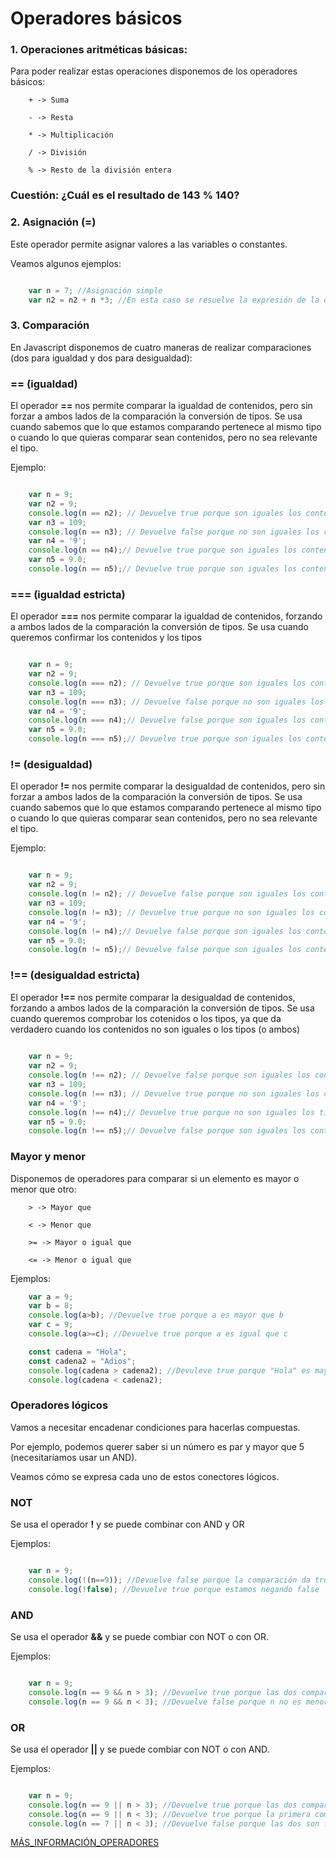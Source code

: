 # Operadores básicos 

### 1. Operaciones aritméticas básicas: 
Para poder realizar estas operaciones disponemos de los operadores básicos: 

```
    + -> Suma
```

```
    - -> Resta
```

```
    * -> Multiplicación 
```

```
    / -> División
```

```
    % -> Resto de la división entera
```


### Cuestión: ¿Cuál es el resultado de 143 % 140?

### 2. Asignación (=)
Este operador permite asignar valores a las variables o constantes. 

Veamos algunos ejemplos: 

```javascript 

    var n = 7; //Asignación simple
    var n2 = n2 + n *3; //En esta caso se resuelve la expresión de la derecha y cuando hay un resultado se asigna a n2

```

### 3. Comparación 
En Javascript disponemos de cuatro maneras de realizar comparaciones (dos para igualdad y dos para desigualdad): 

### == (igualdad)
El operador **==** nos permite comparar la igualdad de contenidos, pero sin forzar a ambos lados de la comparación la conversión de tipos. Se usa cuando sabemos que lo que estamos comparando pertenece al mismo tipo o cuando lo que quieras comparar sean contenidos, pero no sea relevante el tipo.

Ejemplo: 

```javascript 

    var n = 9;
    var n2 = 9;
    console.log(n == n2); // Devuelve true porque son iguales los contenidos de las variables
    var n3 = 109;
    console.log(n == n3); // Devuelve false porque no son iguales los contenidos de las variables
    var n4 = '9';
    console.log(n == n4);// Devuelve true porque son iguales los contenidos de las variables aunque no los tipos
    var n5 = 9.0;
    console.log(n == n5);// Devuelve true porque son iguales los contenidos de las variables aunque no los tipos

```

### === (igualdad estricta)
El operador **===** nos permite comparar la igualdad de contenidos, forzando a ambos lados de la comparación la conversión de tipos. Se usa cuando queremos confirmar los contenidos y los tipos

```javascript 

    var n = 9;
    var n2 = 9;
    console.log(n === n2); // Devuelve true porque son iguales los contenidos de las variables y los tipos
    var n3 = 109;
    console.log(n === n3); // Devuelve false porque no son iguales los contenidos de las variables
    var n4 = '9';
    console.log(n === n4);// Devuelve false porque son iguales los contenidos de las variables aunque no los tipos
    var n5 = 9.0;
    console.log(n === n5);// Devuelve true porque son iguales los contenidos de las variables y los tipos

```

### != (desigualdad)
El operador **!=** nos permite comparar la desigualdad de contenidos, pero sin forzar a ambos lados de la comparación la conversión de tipos. Se usa cuando sabemos que lo que estamos comparando pertenece al mismo tipo o cuando lo que quieras comparar sean contenidos, pero no sea relevante el tipo.

Ejemplo: 

```javascript 

    var n = 9;
    var n2 = 9;
    console.log(n != n2); // Devuelve false porque son iguales los contenidos de las variables
    var n3 = 109;
    console.log(n != n3); // Devuelve true porque no son iguales los contenidos de las variables
    var n4 = '9';
    console.log(n != n4);// Devuelve false porque son iguales los contenidos de las variables aunque no los tipos
    var n5 = 9.0;
    console.log(n != n5);// Devuelve false porque son iguales los contenidos de las variables aunque no los tipos

```

### !== (desigualdad estricta)
El operador **!==** nos permite comparar la desigualdad de contenidos, forzando a ambos lados de la comparación la conversión de tipos. Se usa cuando queremos comprobar los cotenidos o los tipos, ya que da verdadero cuando los contenidos no son iguales o los tipos (o ambos)

```javascript 
    
    var n = 9;
    var n2 = 9;
    console.log(n !== n2); // Devuelve false porque son iguales los contenidos de las variables y los tipos
    var n3 = 109;
    console.log(n !== n3); // Devuelve true porque no son iguales los contenidos de las variables
    var n4 = '9';
    console.log(n !== n4);// Devuelve true porque no son iguales los tipos de las variables
    var n5 = 9.0;
    console.log(n !== n5);// Devuelve false porque son iguales los contenidos de las variables y los tipos

```
### Mayor y menor
Disponemos de operadores para comparar si un elemento es mayor o menor que otro: 

```
    > -> Mayor que
```

```
    < -> Menor que
```

```
    >= -> Mayor o igual que
```

```
    <= -> Menor o igual que
```


Ejemplos: 
```javascript 
    var a = 9;
    var b = 8;
    console.log(a>b); //Devuelve true porque a es mayor que b
    var c = 9;
    console.log(a>=c); //Devuelve true porque a es igual que c

    const cadena = "Hola";
    const cadena2 = "Adios";
    console.log(cadena > cadena2); //Devuleve true porque "Hola" es mayor alfabéticamente hablando
    console.log(cadena < cadena2);

```

### Operadores lógicos
Vamos a necesitar encadenar condiciones para hacerlas compuestas. 

Por ejemplo, podemos querer saber si un número es par y mayor que 5 (necesitaríamos usar un AND).

Veamos cómo se expresa cada uno de estos conectores lógicos.

### NOT 
Se usa el operador **!** y se puede combinar con AND y OR

Ejemplos: 

```javascript 

    var n = 9; 
    console.log(!(n==9)); //Devuelve false porque la comparación da true y lo negamos
    console.log(!false); //Devuelve true porque estamos negando false

```

### AND 
Se usa el operador **&&** y se puede combiar con NOT o con OR.

Ejemplos: 

```javascript 

    var n = 9;
    console.log(n == 9 && n > 3); //Devuelve true porque las dos comparaciones dan true y el AND entre dos true es true
    console.log(n == 9 && n < 3); //Devuelve false porque n no es menor que 3

```
### OR 
Se usa el operador **||** y se puede combiar con NOT o con AND.

Ejemplos: 

```javascript 

    var n = 9;
    console.log(n == 9 || n > 3); //Devuelve true porque las dos comparaciones dan true y el OR entre dos true es true
    console.log(n == 9 || n < 3); //Devuelve true porque la primera comparación es true
    console.log(n == 7 || n < 3); //Devuelve false porque las dos son false y el OR entre dos false es

```

[MÁS_INFORMACIÓN_OPERADORES](https://developer.mozilla.org/es/docs/Web/JavaScript/Guide/Expressions_and_Operators)
